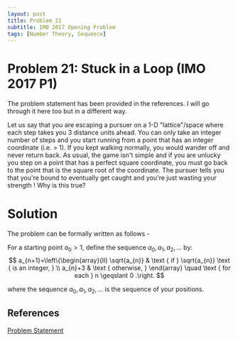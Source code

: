 ```yaml
---
layout: post
title: Problem 21
subtitle: IMO 2017 Opening Problem
tags: [Number Theory, Sequence]
---
```

# Problem 21: Stuck in a Loop (IMO 2017 P1)
The problem statement has been provided in the references. I will go through it here too but in a different way. 

Let us say that you are escaping a pursuer on a 1-D "lattice"/space where each step takes you 3 distance units ahead. You can only take an integer number of steps and you start running from a point that has an integer coordinate (i.e. > 1). If you kept walking normally, you would wander off and never return back. As usual, the game isn't simple and if you are unlucky you step on a point that has a perfect square coordinate, you must go back to the point that is the square root of the coordinate. The pursuer tells you that you're bound to eventually get caught and you're just wasting your strength ! Why is this true?


# Solution

The problem can be formally written as follows -

For a starting point $a_{0}>1$, define the sequence $a_{0}, a_{1}, a_{2}, \ldots$ by:
$$
a_{n+1}=\left\{\begin{array}{ll}
\sqrt{a_{n}} & \text { if } \sqrt{a_{n}} \text { is an integer, } \\
a_{n}+3 & \text { otherwise, }
\end{array} \quad \text { for each } n \geqslant 0 .\right.
$$

 where the sequence $a_{0}, a_{1}, a_{2}, \ldots$ is the sequence of your positions.





## References

[Problem Statement](http://imo-official.org/year_info.aspx?year=2017)